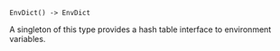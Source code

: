 ```
EnvDict() -> EnvDict
```

A singleton of this type provides a hash table interface to environment variables.
